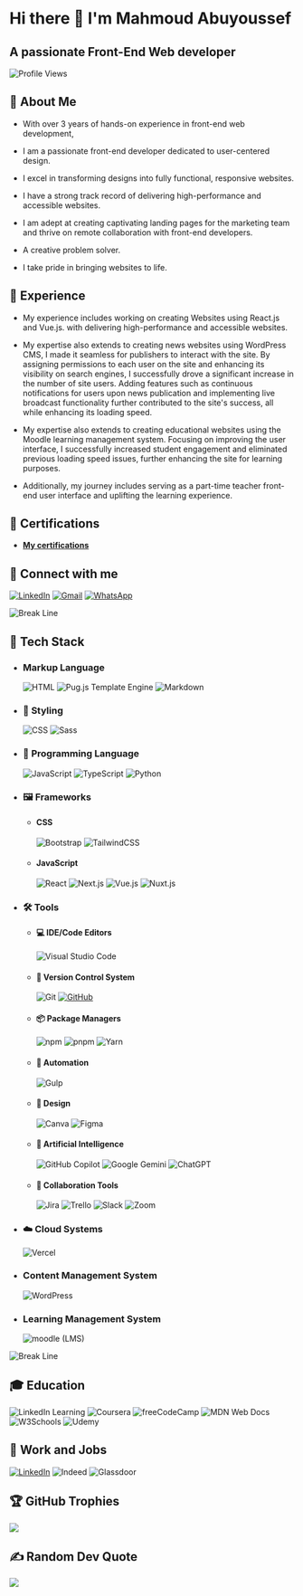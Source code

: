 # Hi there 👋 I'm Mahmoud Abuyoussef
## A passionate Front-End Web developer

![Profile Views](https://komarev.com/ghpvc/?username=mahmoudabuyoussef0&label=Profile%20views&color=0e75b6&style=flat)

## 💫 About Me

- With over 3 years of hands-on experience in front-end web development,

- I am a passionate front-end developer dedicated to user-centered design.

- I excel in transforming designs into fully functional, responsive websites.

- I have a strong track record of delivering high-performance and accessible websites.

- I am adept at creating captivating landing pages for the marketing team and thrive on remote collaboration with front-end developers.

- A creative problem solver.

- I take pride in bringing websites to life.


## 💪 Experience

- My experience includes working on creating Websites using React.js and Vue.js.
  with delivering high-performance and accessible websites.

- My expertise also extends to creating news websites using WordPress CMS,
  I made it seamless for publishers to interact with the site.
  By assigning permissions to each user on the site and enhancing its visibility on search engines,
  I successfully drove a significant increase in the number of site users. Adding features such as continuous notifications for users upon news publication and implementing live broadcast functionality further contributed to the site's success,
  all while enhancing its loading speed.

- My expertise also extends to creating educational websites using the Moodle learning management system.
  Focusing on improving the user interface,
  I successfully increased student engagement and eliminated previous loading speed issues,
  further enhancing the site for learning purposes.

- Additionally, my journey includes serving as a part-time teacher 
  front-end user interface and uplifting the learning experience.

## 📜 Certifications
- **[My certifications](https://github.com/mahmoud-abuyoussef/Certificates "Go to my certification repo")**


## 🤝 Connect with me
[![LinkedIn](https://img.shields.io/badge/Linkedin-%230077B5.svg?logo=linkedin&logoColor=white)](https://www.linkedin.com/in/mahmoudabuyoussef)
[![Gmail](https://img.shields.io/badge/Gmail-D14836?logo=gmail&logoColor=white)](mailto:mahmoudabuyoussef5@gmail.com)
[![WhatsApp](https://img.shields.io/badge/WhatsApp-25D366?logo=whatsapp&logoColor=white)](https://wa.me/+201030755691)

![Break Line](https://user-images.githubusercontent.com/73097560/115834477-dbab4500-a447-11eb-908a-139a6edaec5c.gif)

## 🧳 Tech Stack

- ### Markup Language
  ![HTML](https://img.shields.io/badge/HTML-%23E34F26.svg?logo=html5&logoColor=white)
  ![Pug.js Template Engine](https://img.shields.io/badge/pug.js-FFF?logo=pug&logoColor=A86454)
  ![Markdown](https://img.shields.io/badge/Markdown-%23000000.svg?logo=markdown&logoColor=white)

- ### 🎨 Styling
  ![CSS](https://img.shields.io/badge/CSS-1572B6?logo=css3&logoColor=fff)
  ![Sass](https://img.shields.io/badge/Sass-C69?logo=sass&logoColor=fff)

- ### 🧠 Programming Language
  ![JavaScript](https://img.shields.io/badge/JavaScript-F7DF1E?logo=javascript&logoColor=000)
  ![TypeScript](https://img.shields.io/badge/TypeScript-3178C6?logo=typescript&logoColor=fff)
  ![Python](https://img.shields.io/badge/Python-3776AB?logo=python&logoColor=fff)

- ### 🖼️ Frameworks

  - #### CSS
    ![Bootstrap](https://img.shields.io/badge/Bootstrap-7952B3?logo=bootstrap&logoColor=fff)
    ![TailwindCSS](https://img.shields.io/badge/Tailwind%20CSS-%2338B2AC.svg?logo=tailwind-css&logoColor=white)
    
  - #### JavaScript
    ![React](https://img.shields.io/badge/React-%2320232a.svg?logo=react&logoColor=%2361DAFB)
    ![Next.js](https://img.shields.io/badge/Next.js-black?logo=next.js&logoColor=white)
    ![Vue.js](https://img.shields.io/badge/Vue.js-4FC08D?logo=vuedotjs&logoColor=fff)
    ![Nuxt.js](https://img.shields.io/badge/Nuxt.js-002E3B?logo=nuxtdotjs&logoColor=#00DC82)

- ### 🛠️ Tools

  - #### 💻 IDE/Code Editors
    ![Visual Studio Code](https://custom-icon-badges.demolab.com/badge/Visual%20Studio%20Code-0078d7.svg?logo=vsc&logoColor=white)
    
  - #### 🔖 Version Control System
    ![Git](https://img.shields.io/badge/Git-F05032?logo=git&logoColor=fff)
    [![GitHub](https://img.shields.io/badge/GitHub-%23121011.svg?logo=github&logoColor=white)](https://github.com/mahmoudabuyoussef0/)
  
  - #### 📦 Package Managers
    ![npm](https://img.shields.io/badge/npm-CB3837?logo=npm&logoColor=fff)
    ![pnpm](https://img.shields.io/badge/pnpm-F69220?logo=pnpm&logoColor=fff)
    ![Yarn](https://img.shields.io/badge/Yarn-2C8EBB?logo=yarn&logoColor=fff)

  - #### 🤖 Automation
    ![Gulp](https://img.shields.io/badge/GULP-%23CF4647.svg?&logo=GULP&logoColor=white)
    
  - #### 🎨 Design
    ![Canva](https://img.shields.io/badge/Canva-%2300C4CC.svg?&logo=Canva&logoColor=white)
    ![Figma](https://img.shields.io/badge/Figma-F24E1E?logo=figma&logoColor=white)
  
  - #### 🤖 Artificial Intelligence
    ![GitHub Copilot](https://img.shields.io/badge/GitHub%20Copilot-000?logo=githubcopilot&logoColor=fff)
    ![Google Gemini](https://img.shields.io/badge/Google%20Gemini-886FBF?logo=googlegemini&logoColor=fff)
    ![ChatGPT](https://img.shields.io/badge/ChatGPT-74aa9c?logo=openai&logoColor=white)

  - #### 🤝 Collaboration Tools
    ![Jira](https://img.shields.io/badge/Jira-0052CC?logo=jira&logoColor=fff)
    ![Trello](https://img.shields.io/badge/Trello-0052CC?logo=trello&logoColor=fff)
    ![Slack](https://img.shields.io/badge/Slack-4A154B?logo=slack&logoColor=fff)
    ![Zoom](https://img.shields.io/badge/Zoom-2D8CFF?logo=zoom&logoColor=white)
  
- ### ☁️ Cloud Systems
  ![Vercel](https://img.shields.io/badge/Vercel-%23000000.svg?logo=vercel&logoColor=white)

- ### Content Management System
  ![WordPress](https://img.shields.io/badge/WordPress-%2321759B.svg?logo=wordpress&logoColor=white)

- ### Learning Management System
  ![moodle (LMS)](https://img.shields.io/badge/Moodle-F24E1E?logo=moodle&logoColor=white)
  
![Break Line](https://user-images.githubusercontent.com/73097560/115834477-dbab4500-a447-11eb-908a-139a6edaec5c.gif)

## 🎓 Education
![LinkedIn Learning](https://img.shields.io/badge/LinkedIn%20Learning-0A66C2?logo=linkedin&logoColor=fff)
![Coursera](https://img.shields.io/badge/Coursera-0056D2?logo=coursera&logoColor=fff)
![freeCodeCamp](https://img.shields.io/badge/freeCodeCamp-0A0A23?logo=freecodecamp&logoColor=fff)
![MDN Web Docs](https://img.shields.io/badge/MDN%20Web%20Docs-000?logo=mdnwebdocs&logoColor=fff)
![W3Schools](https://img.shields.io/badge/W3Schools-04AA6D?logo=w3schools&logoColor=fff)
![Udemy](https://img.shields.io/badge/Udemy-A435F0?logo=udemy&logoColor=fff)

## 💼 Work and Jobs
[![LinkedIn](https://img.shields.io/badge/LinkedIn-0A66C2?logo=linkedin&logoColor=fff)](https://www.linkedin.com/in/mahmoudabuyoussef)
![Indeed](https://img.shields.io/badge/Indeed-003A9B?logo=indeed&logoColor=fff)
![Glassdoor](https://img.shields.io/badge/Glassdoor-0CAA41?logo=glassdoor&logoColor=fff)

## 🏆 GitHub Trophies
![](https://github-trophies.vercel.app/?username=mahmoud-abuyoussef&theme=radical&no-frame=false&no-bg=false&margin-w=4)

## ✍️ Random Dev Quote
![](https://quotes-github-readme.vercel.app/api?type=horizontal&theme=radical)
